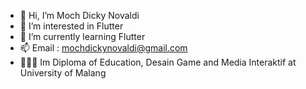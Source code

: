 - 👋 Hi, I’m Moch Dicky Novaldi
- 👀 I’m interested in Flutter
- 🌱 I’m currently learning Flutter
- 📫 Email : mochdickynovaldi@gmail.com
- 👨🏻‍🎓 Im Diploma of Education, Desain Game and Media Interaktif at University of Malang
